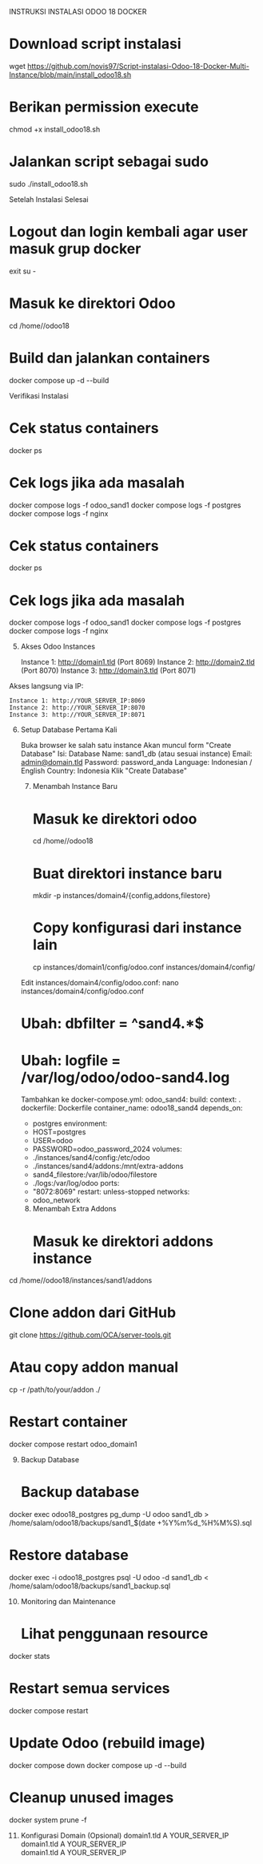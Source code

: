 INSTRUKSI INSTALASI ODOO 18 DOCKER
# Download script instalasi
wget https://github.com/novis97/Script-instalasi-Odoo-18-Docker-Multi-Instance/blob/main/install_odoo18.sh
# Berikan permission execute
chmod +x install_odoo18.sh
# Jalankan script sebagai sudo
sudo ./install_odoo18.sh

Setelah Instalasi Selesai
# Logout dan login kembali agar user masuk grup docker
exit
su - <useranda>

# Masuk ke direktori Odoo
cd /home/<useranda>/odoo18

# Build dan jalankan containers
docker compose up -d --build

Verifikasi Instalasi
# Cek status containers
docker ps

# Cek logs jika ada masalah
docker compose logs -f odoo_sand1
docker compose logs -f postgres
docker compose logs -f nginx

# Cek status containers
docker ps

# Cek logs jika ada masalah
docker compose logs -f odoo_sand1
docker compose logs -f postgres
docker compose logs -f nginx

5. Akses Odoo Instances

    Instance 1: http://domain1.tld (Port 8069)
    Instance 2: http://domain2.tld (Port 8070)
    Instance 3: http://domain3.tld (Port 8071)

Akses langsung via IP:

    Instance 1: http://YOUR_SERVER_IP:8069
    Instance 2: http://YOUR_SERVER_IP:8070
    Instance 3: http://YOUR_SERVER_IP:8071

6. Setup Database Pertama Kali

    Buka browser ke salah satu instance
    Akan muncul form "Create Database"
    Isi:
        Database Name: sand1_db (atau sesuai instance)
        Email: admin@domain.tld
        Password: password_anda
        Language: Indonesian / English
        Country: Indonesia
        Klik "Create Database"

   7. Menambah Instance Baru
      # Masuk ke direktori odoo
      cd /home/<useranda>/odoo18

      # Buat direktori instance baru
      mkdir -p instances/domain4/{config,addons,filestore}

      # Copy konfigurasi dari instance lain
      cp instances/domain1/config/odoo.conf instances/domain4/config/

   Edit instances/domain4/config/odoo.conf:
   nano instances/domain4/config/odoo.conf
   # Ubah: dbfilter = ^sand4.*$
   # Ubah: logfile = /var/log/odoo/odoo-sand4.log

   Tambahkan ke docker-compose.yml:
     odoo_sand4:
    build:
      context: .
      dockerfile: Dockerfile
    container_name: odoo18_sand4
    depends_on:
      - postgres
    environment:
      - HOST=postgres
      - USER=odoo
      - PASSWORD=odoo_password_2024
    volumes:
      - ./instances/sand4/config:/etc/odoo
      - ./instances/sand4/addons:/mnt/extra-addons
      - sand4_filestore:/var/lib/odoo/filestore
      - ./logs:/var/log/odoo
    ports:
      - "8072:8069"
    restart: unless-stopped
    networks:
      - odoo_network
  
   8. Menambah Extra Addons
      # Masuk ke direktori addons instance
cd /home/<useranda>/odoo18/instances/sand1/addons

# Clone addon dari GitHub
git clone https://github.com/OCA/server-tools.git

# Atau copy addon manual
cp -r /path/to/your/addon ./

# Restart container
docker compose restart odoo_domain1

9. Backup Database
    # Backup database
docker exec odoo18_postgres pg_dump -U odoo sand1_db > /home/salam/odoo18/backups/sand1_$(date +%Y%m%d_%H%M%S).sql

# Restore database
docker exec -i odoo18_postgres psql -U odoo -d sand1_db < /home/salam/odoo18/backups/sand1_backup.sql

10. Monitoring dan Maintenance
    # Lihat penggunaan resource
docker stats

# Restart semua services
docker compose restart

# Update Odoo (rebuild image)
docker compose down
docker compose up -d --build

# Cleanup unused images
docker system prune -f

11. Konfigurasi Domain (Opsional)
domain1.tld A YOUR_SERVER_IP
domain1.tld A YOUR_SERVER_IP  
domain1.tld A YOUR_SERVER_IP
